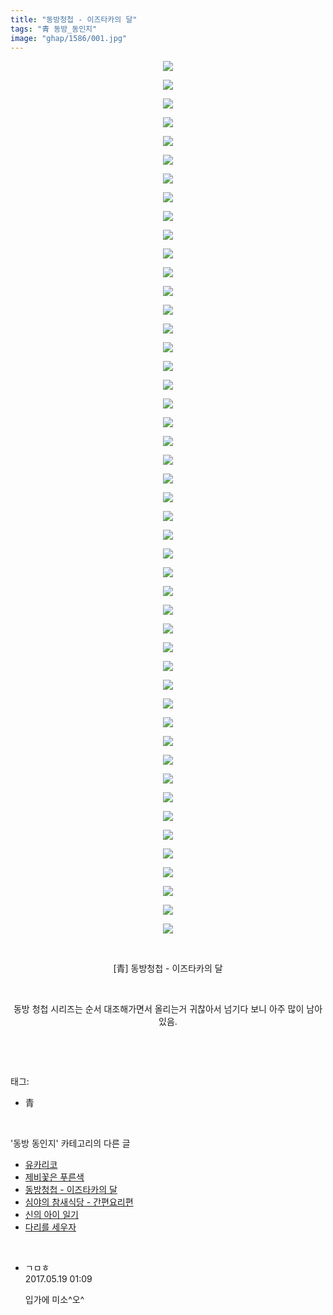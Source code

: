 ```yaml
---
title: "동방청첩 - 이즈타카의 달"
tags: "青 동방_동인지"
image: "ghap/1586/001.jpg"
---
```

<div class="article">
<p style="text-align: center; clear: none; float: none;"><img src="{{ site.nasurl }}/ghap/1586/001.jpg"/></p>
<p style="text-align: center; clear: none; float: none;"><img src="{{ site.nasurl }}/ghap/1586/002.jpg"/></p>
<p style="text-align: center; clear: none; float: none;"><img src="{{ site.nasurl }}/ghap/1586/003.jpg"/></p>
<p style="text-align: center; clear: none; float: none;"><img src="{{ site.nasurl }}/ghap/1586/004.jpg"/></p>
<p style="text-align: center; clear: none; float: none;"><img src="{{ site.nasurl }}/ghap/1586/005.jpg"/></p>
<p style="text-align: center; clear: none; float: none;"><img src="{{ site.nasurl }}/ghap/1586/006.jpg"/></p>
<p style="text-align: center; clear: none; float: none;"><img src="{{ site.nasurl }}/ghap/1586/007.jpg"/></p>
<p style="text-align: center; clear: none; float: none;"><img src="{{ site.nasurl }}/ghap/1586/008.jpg"/></p>
<p style="text-align: center; clear: none; float: none;"><img src="{{ site.nasurl }}/ghap/1586/009.jpg"/></p>
<p style="text-align: center; clear: none; float: none;"><img src="{{ site.nasurl }}/ghap/1586/010.jpg"/></p>
<p style="text-align: center; clear: none; float: none;"><img src="{{ site.nasurl }}/ghap/1586/011.jpg"/></p>
<p style="text-align: center; clear: none; float: none;"><img src="{{ site.nasurl }}/ghap/1586/012.jpg"/></p>
<p style="text-align: center; clear: none; float: none;"><img src="{{ site.nasurl }}/ghap/1586/013.jpg"/></p>
<p style="text-align: center; clear: none; float: none;"><img src="{{ site.nasurl }}/ghap/1586/014.jpg"/></p>
<p style="text-align: center; clear: none; float: none;"><img src="{{ site.nasurl }}/ghap/1586/015.jpg"/></p>
<p style="text-align: center; clear: none; float: none;"><img src="{{ site.nasurl }}/ghap/1586/016.jpg"/></p>
<p style="text-align: center; clear: none; float: none;"><img src="{{ site.nasurl }}/ghap/1586/017.jpg"/></p>
<p style="text-align: center; clear: none; float: none;"><img src="{{ site.nasurl }}/ghap/1586/018.jpg"/></p>
<p style="text-align: center; clear: none; float: none;"><img src="{{ site.nasurl }}/ghap/1586/019.jpg"/></p>
<p style="text-align: center; clear: none; float: none;"><img src="{{ site.nasurl }}/ghap/1586/020.jpg"/></p>
<p style="text-align: center; clear: none; float: none;"><img src="{{ site.nasurl }}/ghap/1586/021.jpg"/></p>
<p style="text-align: center; clear: none; float: none;"><img src="{{ site.nasurl }}/ghap/1586/022.jpg"/></p>
<p style="text-align: center; clear: none; float: none;"><img src="{{ site.nasurl }}/ghap/1586/023.jpg"/></p>
<p style="text-align: center; clear: none; float: none;"><img src="{{ site.nasurl }}/ghap/1586/024.jpg"/></p>
<p style="text-align: center; clear: none; float: none;"><img src="{{ site.nasurl }}/ghap/1586/025.jpg"/></p>
<p style="text-align: center; clear: none; float: none;"><img src="{{ site.nasurl }}/ghap/1586/026.jpg"/></p>
<p style="text-align: center; clear: none; float: none;"><img src="{{ site.nasurl }}/ghap/1586/027.jpg"/></p>
<p style="text-align: center; clear: none; float: none;"><img src="{{ site.nasurl }}/ghap/1586/028.jpg"/></p>
<p style="text-align: center; clear: none; float: none;"><img src="{{ site.nasurl }}/ghap/1586/029.jpg"/></p>
<p style="text-align: center; clear: none; float: none;"><img src="{{ site.nasurl }}/ghap/1586/030.jpg"/></p>
<p style="text-align: center; clear: none; float: none;"><img src="{{ site.nasurl }}/ghap/1586/031.jpg"/></p>
<p style="text-align: center; clear: none; float: none;"><img src="{{ site.nasurl }}/ghap/1586/032.jpg"/></p>
<p style="text-align: center; clear: none; float: none;"><img src="{{ site.nasurl }}/ghap/1586/033.jpg"/></p>
<p style="text-align: center; clear: none; float: none;"><img src="{{ site.nasurl }}/ghap/1586/034.jpg"/></p>
<p style="text-align: center; clear: none; float: none;"><img src="{{ site.nasurl }}/ghap/1586/035.jpg"/></p>
<p style="text-align: center; clear: none; float: none;"><img src="{{ site.nasurl }}/ghap/1586/036.jpg"/></p>
<p style="text-align: center; clear: none; float: none;"><img src="{{ site.nasurl }}/ghap/1586/037.jpg"/></p>
<p style="text-align: center; clear: none; float: none;"><img src="{{ site.nasurl }}/ghap/1586/038.jpg"/></p>
<p style="text-align: center; clear: none; float: none;"><img src="{{ site.nasurl }}/ghap/1586/039.jpg"/></p>
<p style="text-align: center; clear: none; float: none;"><img src="{{ site.nasurl }}/ghap/1586/040.jpg"/></p>
<p style="text-align: center; clear: none; float: none;"><img src="{{ site.nasurl }}/ghap/1586/041.jpg"/></p>
<p style="text-align: center; clear: none; float: none;"><img src="{{ site.nasurl }}/ghap/1586/042.jpg"/></p>
<p style="text-align: center; clear: none; float: none;"><img src="{{ site.nasurl }}/ghap/1586/043.jpg"/></p>
<p style="text-align: center; clear: none; float: none;"><img src="{{ site.nasurl }}/ghap/1586/044.jpg"/></p>
<p style="text-align: center; clear: none; float: none;"><img src="{{ site.nasurl }}/ghap/1586/045.jpg"/></p>
<p style="text-align: center; clear: none; float: none;"><img src="{{ site.nasurl }}/ghap/1586/046.jpg"/></p>
<p style="text-align: center; clear: none; float: none;"><img src="{{ site.nasurl }}/ghap/1586/047.jpg"/></p>
<p style="text-align: center; clear: none; float: none;"><br/></p>
<p style="text-align: center; clear: none; float: none;">[青] 동방청첩 - 이즈타카의 달</p>
<p style="text-align: center; clear: none; float: none;"><br/></p>
<p style="text-align: center; clear: none; float: none;">동방 청첩 시리즈는 순서 대조해가면서 올리는거 귀찮아서 넘기다 보니 아주 많이 남아있음.</p>
<p><br/></p>
</div><br/>
<div class="tagTrail">
<p>태그: </p>
<ul>
<li>青</li>
</ul>
</div><br/>
<div class="another">
<p>'동방 동인지' 카테고리의 다른 글</p>
<ul>
<li><a href="/2016-08-15-ghap_1590">유카리코</a></li>
<li><a href="/2016-08-15-ghap_1588">제비꽃은 푸른색</a></li>
<li><a href="/2016-08-15-ghap_1586">동방청첩 - 이즈타카의 달</a></li>
<li><a href="/2016-08-15-ghap_1584">심야의 참새식당 - 간편요리편</a></li>
<li><a href="/2016-08-15-ghap_1583">신의 아이 일기</a></li>
<li><a href="/2016-08-15-ghap_1582">다리를 세우자</a></li>
</ul>
</div><br/>
<div class="cb_module cb_fluid">
<div class="cb_wrt cb_profile">
<div class="comment">
<ul>
<li class="cb_thumb_off" id="comment14992679">
<div class="cb_comment_area">
<div class="cb_info_area">
<div class="cb_section">
<span class="cb_nick_name">ㄱㅁㅎ</span>
</div>
<div class="cb_section">
<span class="cb_date">2017.05.19 01:09 </span>
</div>
</div>
<div class="cb_dsc_comment">
<p class="cb_dsc">
											입가에 미소^오^
										</p>
</div>
</div></li>
</ul>
</div>
</div><!-- commentList close -->
</div><br/>
